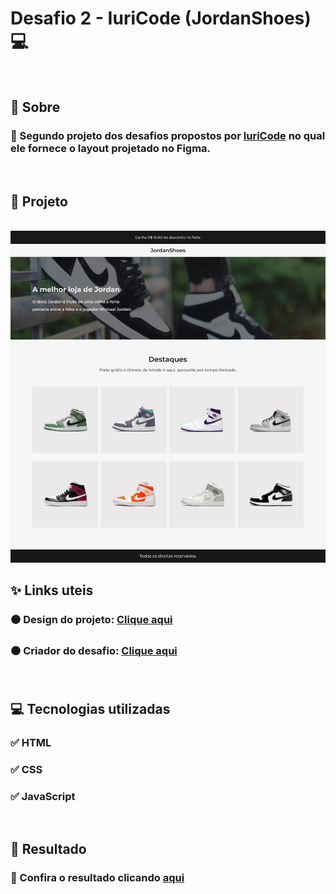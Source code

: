 # Desafio 2 - IuriCode (JordanShoes) 💻

<br>

## 📌 Sobre

### 🥇 Segundo projeto dos desafios propostos por  <a href="https://www.linkedin.com/in/iuricode/" target="_blank">IuriCode</a> no qual ele fornece o layout projetado no Figma.

<br>

## 🎯 Projeto

<br>

<img src="./assets/design/jordanshoes.jpg">

<br>

## ✨ Links uteis

### ⚫ Design do projeto: <a href="https://www.figma.com/file/Yb9IBH56g7T1hdIyZ3BMNO/Desafios---Codelândia?node-id=1883%3A2" target="_blank">Clique aqui</a>
### ⚫ Criador do desafio: <a href="https://www.linkedin.com/in/iuricode/" target="_blank">Clique aqui</a>
  
<br>

## 💻 Tecnologias utilizadas

### ✅ HTML 
### ✅ CSS
### ✅ JavaScript

<br>

## 🎉 Resultado

### 🧐 Confira o resultado clicando <a href="https://jordanshoes-torrico.netlify.app" target="_blank">aqui</a>